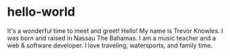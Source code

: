 # hello-world
It's a wonderful time to meet and greet!
Hello! My name is Trevor Knowles. I was born and raised in Nassau
The Bahamas. I am a music teacher and a web & software developer. 
I love traveling, watersports, and family time.
